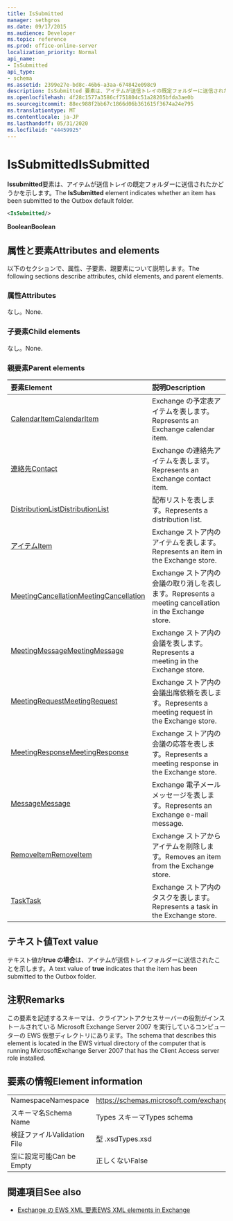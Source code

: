 ```yaml
---
title: IsSubmitted
manager: sethgros
ms.date: 09/17/2015
ms.audience: Developer
ms.topic: reference
ms.prod: office-online-server
localization_priority: Normal
api_name:
- IsSubmitted
api_type:
- schema
ms.assetid: 2399e27e-bd8c-46b6-a3aa-674842e098c9
description: IsSubmitted 要素は、アイテムが送信トレイの既定フォルダーに送信されたかどうかを示します。
ms.openlocfilehash: 4f28c1577a3586cf751804c51a28205bfda3ae0b
ms.sourcegitcommit: 88ec988f2bb67c1866d06b361615f3674a24e795
ms.translationtype: MT
ms.contentlocale: ja-JP
ms.lasthandoff: 05/31/2020
ms.locfileid: "44459925"
---
```

# <a name="issubmitted"></a><span data-ttu-id="49c5d-103">IsSubmitted</span><span class="sxs-lookup"><span data-stu-id="49c5d-103">IsSubmitted</span></span>

<span data-ttu-id="49c5d-104">**Issubmitted**要素は、アイテムが送信トレイの既定フォルダーに送信されたかどうかを示します。</span><span class="sxs-lookup"><span data-stu-id="49c5d-104">The **IsSubmitted** element indicates whether an item has been submitted to the Outbox default folder.</span></span> 
  
```xml
<IsSubmitted/>
```

 <span data-ttu-id="49c5d-105">**Boolean**</span><span class="sxs-lookup"><span data-stu-id="49c5d-105">**Boolean**</span></span>
## <a name="attributes-and-elements"></a><span data-ttu-id="49c5d-106">属性と要素</span><span class="sxs-lookup"><span data-stu-id="49c5d-106">Attributes and elements</span></span>

<span data-ttu-id="49c5d-107">以下のセクションで、属性、子要素、親要素について説明します。</span><span class="sxs-lookup"><span data-stu-id="49c5d-107">The following sections describe attributes, child elements, and parent elements.</span></span>
  
### <a name="attributes"></a><span data-ttu-id="49c5d-108">属性</span><span class="sxs-lookup"><span data-stu-id="49c5d-108">Attributes</span></span>

<span data-ttu-id="49c5d-109">なし。</span><span class="sxs-lookup"><span data-stu-id="49c5d-109">None.</span></span>
  
### <a name="child-elements"></a><span data-ttu-id="49c5d-110">子要素</span><span class="sxs-lookup"><span data-stu-id="49c5d-110">Child elements</span></span>

<span data-ttu-id="49c5d-111">なし。</span><span class="sxs-lookup"><span data-stu-id="49c5d-111">None.</span></span>
  
### <a name="parent-elements"></a><span data-ttu-id="49c5d-112">親要素</span><span class="sxs-lookup"><span data-stu-id="49c5d-112">Parent elements</span></span>

|<span data-ttu-id="49c5d-113">**要素**</span><span class="sxs-lookup"><span data-stu-id="49c5d-113">**Element**</span></span>|<span data-ttu-id="49c5d-114">**説明**</span><span class="sxs-lookup"><span data-stu-id="49c5d-114">**Description**</span></span>|
|:-----|:-----|
|[<span data-ttu-id="49c5d-115">CalendarItem</span><span class="sxs-lookup"><span data-stu-id="49c5d-115">CalendarItem</span></span>](calendaritem.md) <br/> |<span data-ttu-id="49c5d-116">Exchange の予定表アイテムを表します。</span><span class="sxs-lookup"><span data-stu-id="49c5d-116">Represents an Exchange calendar item.</span></span>  <br/> |
|[<span data-ttu-id="49c5d-117">連絡先</span><span class="sxs-lookup"><span data-stu-id="49c5d-117">Contact</span></span>](contact.md) <br/> |<span data-ttu-id="49c5d-118">Exchange の連絡先アイテムを表します。</span><span class="sxs-lookup"><span data-stu-id="49c5d-118">Represents an Exchange contact item.</span></span>  <br/> |
|[<span data-ttu-id="49c5d-119">DistributionList</span><span class="sxs-lookup"><span data-stu-id="49c5d-119">DistributionList</span></span>](distributionlist.md) <br/> |<span data-ttu-id="49c5d-120">配布リストを表します。</span><span class="sxs-lookup"><span data-stu-id="49c5d-120">Represents a distribution list.</span></span>  <br/> |
|[<span data-ttu-id="49c5d-121">アイテム</span><span class="sxs-lookup"><span data-stu-id="49c5d-121">Item</span></span>](item.md) <br/> |<span data-ttu-id="49c5d-122">Exchange ストア内のアイテムを表します。</span><span class="sxs-lookup"><span data-stu-id="49c5d-122">Represents an item in the Exchange store.</span></span>  <br/> |
|[<span data-ttu-id="49c5d-123">MeetingCancellation</span><span class="sxs-lookup"><span data-stu-id="49c5d-123">MeetingCancellation</span></span>](meetingcancellation.md) <br/> |<span data-ttu-id="49c5d-124">Exchange ストア内の会議の取り消しを表します。</span><span class="sxs-lookup"><span data-stu-id="49c5d-124">Represents a meeting cancellation in the Exchange store.</span></span>  <br/> |
|[<span data-ttu-id="49c5d-125">MeetingMessage</span><span class="sxs-lookup"><span data-stu-id="49c5d-125">MeetingMessage</span></span>](meetingmessage.md) <br/> |<span data-ttu-id="49c5d-126">Exchange ストア内の会議を表します。</span><span class="sxs-lookup"><span data-stu-id="49c5d-126">Represents a meeting in the Exchange store.</span></span>  <br/> |
|[<span data-ttu-id="49c5d-127">MeetingRequest</span><span class="sxs-lookup"><span data-stu-id="49c5d-127">MeetingRequest</span></span>](meetingrequest.md) <br/> |<span data-ttu-id="49c5d-128">Exchange ストア内の会議出席依頼を表します。</span><span class="sxs-lookup"><span data-stu-id="49c5d-128">Represents a meeting request in the Exchange store.</span></span>  <br/> |
|[<span data-ttu-id="49c5d-129">MeetingResponse</span><span class="sxs-lookup"><span data-stu-id="49c5d-129">MeetingResponse</span></span>](meetingresponse.md) <br/> |<span data-ttu-id="49c5d-130">Exchange ストア内の会議の応答を表します。</span><span class="sxs-lookup"><span data-stu-id="49c5d-130">Represents a meeting response in the Exchange store.</span></span>  <br/> |
|[<span data-ttu-id="49c5d-131">Message</span><span class="sxs-lookup"><span data-stu-id="49c5d-131">Message</span></span>](message-ex15websvcsotherref.md) <br/> |<span data-ttu-id="49c5d-132">Exchange 電子メールメッセージを表します。</span><span class="sxs-lookup"><span data-stu-id="49c5d-132">Represents an Exchange e-mail message.</span></span>  <br/> |
|[<span data-ttu-id="49c5d-133">RemoveItem</span><span class="sxs-lookup"><span data-stu-id="49c5d-133">RemoveItem</span></span>](removeitem.md) <br/> |<span data-ttu-id="49c5d-134">Exchange ストアからアイテムを削除します。</span><span class="sxs-lookup"><span data-stu-id="49c5d-134">Removes an item from the Exchange store.</span></span>  <br/> |
|[<span data-ttu-id="49c5d-135">Task</span><span class="sxs-lookup"><span data-stu-id="49c5d-135">Task</span></span>](task.md) <br/> |<span data-ttu-id="49c5d-136">Exchange ストア内のタスクを表します。</span><span class="sxs-lookup"><span data-stu-id="49c5d-136">Represents a task in the Exchange store.</span></span>  <br/> |
   
## <a name="text-value"></a><span data-ttu-id="49c5d-137">テキスト値</span><span class="sxs-lookup"><span data-stu-id="49c5d-137">Text value</span></span>

<span data-ttu-id="49c5d-138">テキスト値が**true の場合**は、アイテムが送信トレイフォルダーに送信されたことを示します。</span><span class="sxs-lookup"><span data-stu-id="49c5d-138">A text value of **true** indicates that the item has been submitted to the Outbox folder.</span></span> 
  
## <a name="remarks"></a><span data-ttu-id="49c5d-139">注釈</span><span class="sxs-lookup"><span data-stu-id="49c5d-139">Remarks</span></span>

<span data-ttu-id="49c5d-140">この要素を記述するスキーマは、クライアントアクセスサーバーの役割がインストールされている Microsoft Exchange Server 2007 を実行しているコンピューターの EWS 仮想ディレクトリにあります。</span><span class="sxs-lookup"><span data-stu-id="49c5d-140">The schema that describes this element is located in the EWS virtual directory of the computer that is running MicrosoftExchange Server 2007 that has the Client Access server role installed.</span></span>
  
## <a name="element-information"></a><span data-ttu-id="49c5d-141">要素の情報</span><span class="sxs-lookup"><span data-stu-id="49c5d-141">Element information</span></span>

|||
|:-----|:-----|
|<span data-ttu-id="49c5d-142">Namespace</span><span class="sxs-lookup"><span data-stu-id="49c5d-142">Namespace</span></span>  <br/> |https://schemas.microsoft.com/exchange/services/2006/types  <br/> |
|<span data-ttu-id="49c5d-143">スキーマ名</span><span class="sxs-lookup"><span data-stu-id="49c5d-143">Schema Name</span></span>  <br/> |<span data-ttu-id="49c5d-144">Types スキーマ</span><span class="sxs-lookup"><span data-stu-id="49c5d-144">Types schema</span></span>  <br/> |
|<span data-ttu-id="49c5d-145">検証ファイル</span><span class="sxs-lookup"><span data-stu-id="49c5d-145">Validation File</span></span>  <br/> |<span data-ttu-id="49c5d-146">型 .xsd</span><span class="sxs-lookup"><span data-stu-id="49c5d-146">Types.xsd</span></span>  <br/> |
|<span data-ttu-id="49c5d-147">空に設定可能</span><span class="sxs-lookup"><span data-stu-id="49c5d-147">Can be Empty</span></span>  <br/> |<span data-ttu-id="49c5d-148">正しくない</span><span class="sxs-lookup"><span data-stu-id="49c5d-148">False</span></span>  <br/> |
   
## <a name="see-also"></a><span data-ttu-id="49c5d-149">関連項目</span><span class="sxs-lookup"><span data-stu-id="49c5d-149">See also</span></span>



- [<span data-ttu-id="49c5d-150">Exchange の EWS XML 要素</span><span class="sxs-lookup"><span data-stu-id="49c5d-150">EWS XML elements in Exchange</span></span>](ews-xml-elements-in-exchange.md)

